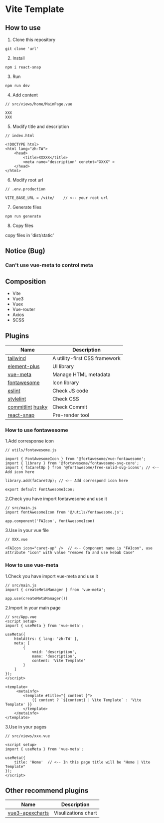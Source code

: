 # Vite Template

## How to use

1. Clone this repository

```
git clone 'url'
```

2. Install

```
npm i react-snap
```

3. Run

```
npm run dev
```

4. Add content

```
// src/views/home/MainPage.vue

XXX
XXX
```

5. Modify title and description

```
// index.html

<!DOCTYPE html>
<html lang="zh-TW">
    <head>
        <title>XXXXX</title>
        <meta name="description" conetnt="XXXX" >
    </head>
</html>
```

6. Modify root url

```
// .env.production

VITE_BASE_URL = /vite/    // <-- your root url

```

7. Generate files

```
npm run generate
```

8. Copy files

copy files in 'dist/static'

## Notice (Bug)

### Can't use vue-meta to control meta

## Composition

-   Vite
-   Vue3
-   Vuex
-   Vue-router
-   Axios
-   SCSS

## Plugins

| Name                 | Description                   |
| -------------------- | ----------------------------- |
| [tailwind]           | A utility-first CSS framework |
| [element-plus]       | UI library                    |
| [vue-meta]           | Manage HTML metadata          |
| [fontawesome]        | Icon library                  |
| [eslint]             | Check JS code                 |
| [stylelint]          | Check CSS                     |
| [commitlint] [husky] | Check Commit                  |
| [react-snap]         | Pre-render tool               |

[tailwind]: https://github.com/tailwindlabs/tailwindcss
[element-plus]: https://github.com/element-plus/element-plus
[vue-meta]: https://github.com/nuxt/vue-meta
[fontawesome]: https://github.com/FortAwesome
[eslint]: https://github.com/eslint/eslint
[stylelint]: https://github.com/stylelint/stylelint
[commitlint]: https://github.com/conventional-changelog/commitlint
[husky]: https://github.com/typicode/husky
[react-snap]: https://github.com/stereobooster/react-snap

### How to use fontawesome

1.Add corresponse icon

```
// utils/fontawesome.js

import { FontAwesomeIcon } from '@fortawesome/vue-fontawesome';
import { library } from '@fortawesome/fontawesome-svg-core';
import { faCaretUp } from '@fortawesome/free-solid-svg-icons'; // <-- Add icon here

library.add(faCaretUp); // <-- Add correspond icon here

export default FontAwesomeIcon;
```

2.Check you have import fontawesome and use it

```
// src/main.js
import fontAwesomeIcon from '@/utils/fontawesome.js';

app.component('FAIcon', fontAwesomeIcon)
```

3.Use in your vue file

```
// XXX.vue

<FAIcon icon="caret-up" />  // <-- Component name is "FAIcon", use attribute "icon" with value "remove fa and use kebab Case"
```

### How to use vue-meta

1.Check you have import vue-meta and use it

```
// src/main.js
import { createMetaManager } from 'vue-meta';

app.use(createMetaManager())
```

2.Import in your main page

```
// src/App.vue
<script setup>
import { useMeta } from 'vue-meta';

useMeta({
    htmlAttrs: { lang: 'zh-TW' },
    meta: [
        {
            vmid: 'description',
            name: 'description',
            content: 'Vite Template'
        }
    ]
});
</script>

<template>
     <metainfo>
        <template #title="{ content }">
            {{ content ? `${content} | Vite Template` : 'Vite Template' }}
        </template>
    </metainfo>
</template>
```

3.Use in your pages

```
// src/views/xxx.vue

<script setup>
import { useMeta } from 'vue-meta';

useMeta({
    title: 'Home'  // <-- In this page title will be "Home | Vite Template"
});
</script>

```

## Other recommend plugins

| Name              | Description         |
| ----------------- | ------------------- |
| [vue3-apexcharts] | Visulizations chart |

[vue3-apexcharts]: https://github.com/apexcharts/vue3-apexcharts
